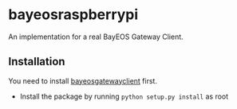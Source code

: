 # bayeosraspberrypi
An implementation for a real BayEOS Gateway Client.

## Installation
You need to install [bayeosgatewayclient](../bayeosgatewayclient) first.

- Install the package by running ```python setup.py install``` as root